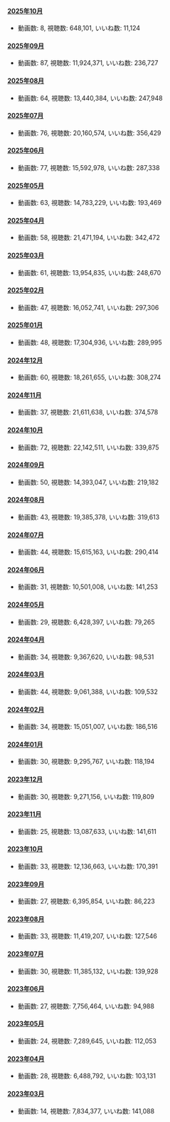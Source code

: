 #### [2025年10月](videos/202510 "wikilink")

-   動画数: 8, 視聴数: 648,101, いいね数: 11,124

#### [2025年09月](videos/202509 "wikilink")

-   動画数: 87, 視聴数: 11,924,371, いいね数: 236,727

#### [2025年08月](videos/202508 "wikilink")

-   動画数: 64, 視聴数: 13,440,384, いいね数: 247,948

#### [2025年07月](videos/202507 "wikilink")

-   動画数: 76, 視聴数: 20,160,574, いいね数: 356,429

#### [2025年06月](videos/202506 "wikilink")

-   動画数: 77, 視聴数: 15,592,978, いいね数: 287,338

#### [2025年05月](videos/202505 "wikilink")

-   動画数: 63, 視聴数: 14,783,229, いいね数: 193,469

#### [2025年04月](videos/202504 "wikilink")

-   動画数: 58, 視聴数: 21,471,194, いいね数: 342,472

#### [2025年03月](videos/202503 "wikilink")

-   動画数: 61, 視聴数: 13,954,835, いいね数: 248,670

#### [2025年02月](videos/202502 "wikilink")

-   動画数: 47, 視聴数: 16,052,741, いいね数: 297,306

#### [2025年01月](videos/202501 "wikilink")

-   動画数: 48, 視聴数: 17,304,936, いいね数: 289,995

#### [2024年12月](videos/202412 "wikilink")

-   動画数: 60, 視聴数: 18,261,655, いいね数: 308,274

#### [2024年11月](videos/202411 "wikilink")

-   動画数: 37, 視聴数: 21,611,638, いいね数: 374,578

#### [2024年10月](videos/202410 "wikilink")

-   動画数: 72, 視聴数: 22,142,511, いいね数: 339,875

#### [2024年09月](videos/202409 "wikilink")

-   動画数: 50, 視聴数: 14,393,047, いいね数: 219,182

#### [2024年08月](videos/202408 "wikilink")

-   動画数: 43, 視聴数: 19,385,378, いいね数: 319,613

#### [2024年07月](videos/202407 "wikilink")

-   動画数: 44, 視聴数: 15,615,163, いいね数: 290,414

#### [2024年06月](videos/202406 "wikilink")

-   動画数: 31, 視聴数: 10,501,008, いいね数: 141,253

#### [2024年05月](videos/202405 "wikilink")

-   動画数: 29, 視聴数: 6,428,397, いいね数: 79,265

#### [2024年04月](videos/202404 "wikilink")

-   動画数: 34, 視聴数: 9,367,620, いいね数: 98,531

#### [2024年03月](videos/202403 "wikilink")

-   動画数: 44, 視聴数: 9,061,388, いいね数: 109,532

#### [2024年02月](videos/202402 "wikilink")

-   動画数: 34, 視聴数: 15,051,007, いいね数: 186,516

#### [2024年01月](videos/202401 "wikilink")

-   動画数: 30, 視聴数: 9,295,767, いいね数: 118,194

#### [2023年12月](videos/202312 "wikilink")

-   動画数: 30, 視聴数: 9,271,156, いいね数: 119,809

#### [2023年11月](videos/202311 "wikilink")

-   動画数: 25, 視聴数: 13,087,633, いいね数: 141,611

#### [2023年10月](videos/202310 "wikilink")

-   動画数: 33, 視聴数: 12,136,663, いいね数: 170,391

#### [2023年09月](videos/202309 "wikilink")

-   動画数: 27, 視聴数: 6,395,854, いいね数: 86,223

#### [2023年08月](videos/202308 "wikilink")

-   動画数: 33, 視聴数: 11,419,207, いいね数: 127,546

#### [2023年07月](videos/202307 "wikilink")

-   動画数: 30, 視聴数: 11,385,132, いいね数: 139,928

#### [2023年06月](videos/202306 "wikilink")

-   動画数: 27, 視聴数: 7,756,464, いいね数: 94,988

#### [2023年05月](videos/202305 "wikilink")

-   動画数: 24, 視聴数: 7,289,645, いいね数: 112,053

#### [2023年04月](videos/202304 "wikilink")

-   動画数: 28, 視聴数: 6,488,792, いいね数: 103,131

#### [2023年03月](videos/202303 "wikilink")

-   動画数: 14, 視聴数: 7,834,377, いいね数: 141,088

